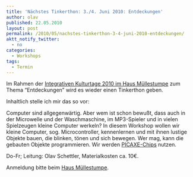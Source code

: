 ```yaml
---
title: 'Nächstes Tinkerthon: 3./4. Juni 2010: Entdeckungen'
author: olav
published: 22.05.2010
layout: post
permalink: /2010/05/nachstes-tinkerthon-3-4-juni-2010-entdeckungen/
aktt_notify_twitter:
  - no
categories:
  - Workshops
tags:
  - Termin
---
```

Im Rahmen der [Integrativen Kulturtage 2010 im Haus Müllestumpe][1] zum Thema &#8220;Entdeckungen&#8221; wird es wieder einen Tinkerthon geben.

Inhaltlich stelle ich mir das so vor:

Computer sind allgegenwärtig. Aber wem ist schon bewußt, dass auch in der Microwelle und der Waschmaschine, im MP3-Spieler und in vielen Spielzeugen kleine Computer werkeln? In diesem Workshop wollen wir kleine Computer, sog. Microcontroller, kennenlernen und mit ihnen lustige Objekte bauen, die blinken, tönen und sich bewegen. Wer mag, kann die gebauten Objekte programmieren. Wir werden [PICAXE-Chips][2] nutzen.

Do-Fr; Leitung: Olav Schettler, Materialkosten ca. 10€.

Anmeldung bitte beim [Haus Müllestumpe][1].

 [1]: http://www.muellestumpe.de/index.php/de/werkraeume/kurse-im-werkraum/122-entdeckungen.html
 [2]: http://www.picaxe.com/
